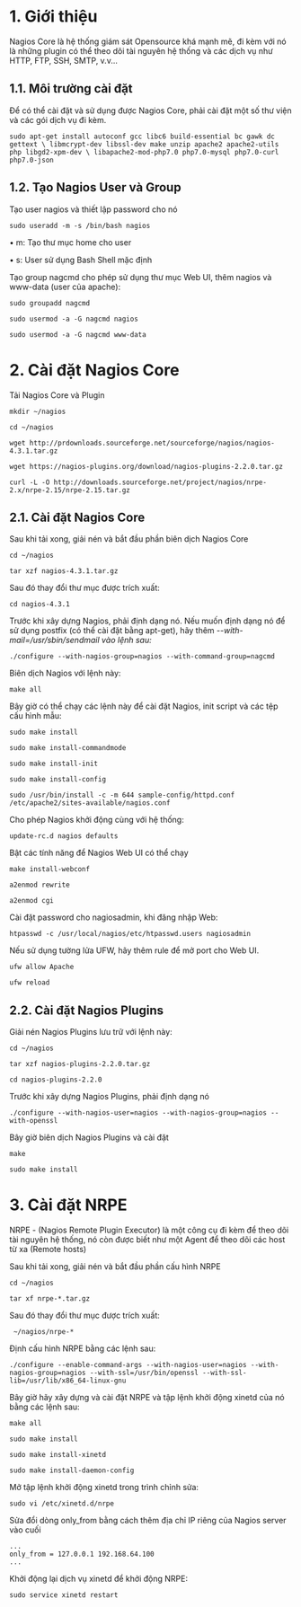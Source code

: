 # 1. Giới thiệu

Nagios Core là hệ thống giám sát Opensource khá mạnh mẽ, đi kèm với nó là những plugin có thể theo dõi tài nguyên hệ thống và các dịch vụ như HTTP, FTP, SSH, SMTP, v.v...

## 1.1. Môi trường cài đặt

Để có thể cài đặt và sử dụng được Nagios Core, phải cài đặt một số thư viện và các gói dịch vụ đi kèm.

`sudo apt-get install autoconf gcc libc6 build-essential bc gawk dc gettext \
libmcrypt-dev libssl-dev make unzip apache2 apache2-utils php libgd2-xpm-dev \
libapache2-mod-php7.0 php7.0-mysql php7.0-curl php7.0-json`

## 1.2. Tạo Nagios User và Group

Tạo user nagios và thiết lập password cho nó

`sudo useradd -m -s /bin/bash nagios`

•	m: Tạo thư mục home cho user

•	s: User sử dụng Bash Shell mặc định

Tạo group nagcmd cho phép sử dụng thư mục Web UI, thêm nagios và www-data (user của apache):

`sudo groupadd nagcmd`

`sudo usermod -a -G nagcmd nagios`

`sudo usermod -a -G nagcmd www-data`

# 2. Cài đặt Nagios Core

Tải Nagios Core và Plugin

`mkdir ~/nagios`

`cd ~/nagios`

`wget http://prdownloads.sourceforge.net/sourceforge/nagios/nagios-4.3.1.tar.gz`

`wget https://nagios-plugins.org/download/nagios-plugins-2.2.0.tar.gz`

`curl -L -O http://downloads.sourceforge.net/project/nagios/nrpe-2.x/nrpe-2.15/nrpe-2.15.tar.gz`

## 2.1. Cài đặt Nagios Core

Sau khi tải xong, giải nén và bắt đầu phần biên dịch Nagios Core

`cd ~/nagios`

`tar xzf nagios-4.3.1.tar.gz`

Sau đó thay đổi thư mục được trích xuất:

`cd nagios-4.3.1`

Trước khi xây dựng Nagios, phải định dạng nó. Nếu muốn định dạng nó để sử dụng postfix (có thể cài đặt bằng apt-get), hãy thêm *--with-mail=/usr/sbin/sendmail vào lệnh sau:*

`./configure --with-nagios-group=nagios --with-command-group=nagcmd `

Biên dịch Nagios với lệnh này:

`make all` 

Bây giờ có thể chạy các lệnh này để cài đặt Nagios, init script và các tệp cấu hình mẫu:

`sudo make install `

`sudo make install-commandmode`

`sudo make install-init `

`sudo make install-config`

`sudo /usr/bin/install -c -m 644 sample-config/httpd.conf /etc/apache2/sites-available/nagios.conf`

Cho phép Nagios khởi động cùng với hệ thống:

`update-rc.d nagios defaults`

Bật các tính năng để Nagios Web UI có thể chạy

`make install-webconf`

`a2enmod rewrite`

`a2enmod cgi`

Cài đặt password cho nagiosadmin, khi đăng nhập Web:

`htpasswd -c /usr/local/nagios/etc/htpasswd.users nagiosadmin`

Nếu sử dụng tường lửa UFW, hãy thêm rule để mở port cho Web UI.

`ufw allow Apache`

`ufw reload`

## 2.2.	Cài đặt Nagios Plugins

Giải nén Nagios Plugins lưu trữ với lệnh này:

`cd ~/nagios`

`tar xzf nagios-plugins-2.2.0.tar.gz`

`cd nagios-plugins-2.2.0`

Trước khi xây dựng Nagios Plugins, phải định dạng nó

`./configure --with-nagios-user=nagios --with-nagios-group=nagios --with-openssl `

Bây giờ biên dịch Nagios Plugins và cài đặt

`make `

`sudo make install`

# 3. Cài đặt NRPE

NRPE - (Nagios Remote Plugin Executor) là một công cụ đi kèm để theo dõi tài nguyên hệ thống, nó còn được biết như một Agent để theo dõi các host từ xa (Remote hosts)

Sau khi tải xong, giải nén và bắt đầu phần cấu hình NRPE

`cd ~/nagios`

`tar xf nrpe-*.tar.gz`

Sau đó thay đổi thư mục được trích xuất:

` ~/nagios/nrpe-*`

Định cấu hình NRPE bằng các lệnh sau:

`./configure --enable-command-args --with-nagios-user=nagios --with-nagios-group=nagios --with-ssl=/usr/bin/openssl --with-ssl-lib=/usr/lib/x86_64-linux-gnu`

Bây giờ hãy xây dựng và cài đặt NRPE và tập lệnh khởi động xinetd của nó bằng các lệnh sau:

`make all `

`sudo make install`

`sudo make install-xinetd`

`sudo make install-daemon-config`

Mở tập lệnh khởi động xinetd trong trình chỉnh sửa:

`sudo vi /etc/xinetd.d/nrpe`

Sửa đổi dòng only_from bằng cách thêm địa chỉ IP riêng của Nagios server vào cuối
```
...
only_from = 127.0.0.1 192.168.64.100
...
```
Khởi động lại dịch vụ xinetd để khởi động NRPE:

`sudo service xinetd restart `

